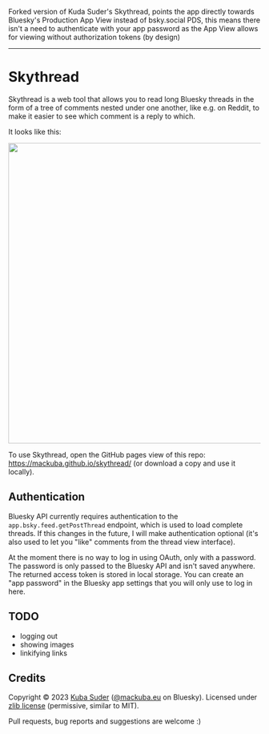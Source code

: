 Forked version of Kuda Suder's Skythread, points the app directly towards Bluesky's Production App View instead of bsky.social PDS, this means there isn't a need to authenticate with your app password as the App View allows for viewing without authorization tokens (by design)

---

# Skythread

Skythread is a web tool that allows you to read long Bluesky threads in the form of a tree of comments nested under one another, like e.g. on Reddit, to make it easier to see which comment is a reply to which.

It looks like this:

<img width="600" src="https://github.com/mackuba/skythread/assets/28465/d1314c89-61e9-4667-b906-32e0cb96f198">

To use Skythread, open the GitHub pages view of this repo: https://mackuba.github.io/skythread/ (or download a copy and use it locally).


## Authentication

Bluesky API currently requires authentication to the `app.bsky.feed.getPostThread` endpoint, which is used to load complete threads. If this changes in the future, I will make authentication optional (it's also used to let you "like" comments from the thread view interface).

At the moment there is no way to log in using OAuth, only with a password. The password is only passed to the Bluesky API and isn't saved anywhere. The returned access token is stored in local storage. You can create an "app password" in the Bluesky app settings that you will only use to log in here.


## TODO

* logging out
* showing images
* linkifying links


## Credits

Copyright © 2023 [Kuba Suder](https://mackuba.eu) (<a href="https://bsky.app/profile/mackuba.eu">@mackuba.eu</a> on Bluesky). Licensed under [zlib license](https://choosealicense.com/licenses/zlib/) (permissive, similar to MIT).

Pull requests, bug reports and suggestions are welcome :)
